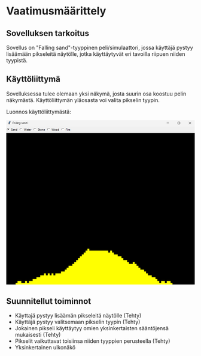 # Vaatimusmäärittely

## Sovelluksen tarkoitus

Sovellus on "Falling sand"-tyyppinen peli/simulaattori, jossa käyttäjä pystyy lisäämään pikseleitä näytölle, jotka käyttäytyvät eri tavoilla riipuen niiden tyypistä.

## Käyttöliittymä

Sovelluksessa tulee olemaan yksi näkymä, josta suurin osa koostuu pelin näkymästä. Käyttöliittymän yläosasta voi valita pikselin tyypin.

Luonnos käyttöliittymästä:

![](./kuvat/luonnos.png)

## Suunnitellut toiminnot

- Käyttajä pystyy lisäämän pikseleitä näytölle (Tehty)
- Käyttäjä pystyy valitsemaan pikselin tyypin (Tehty)
- Jokainen pikseli käyttäytyy omien yksinkertaisten sääntöjensä mukaisesti (Tehty)
- Pikselit vaikuttavat toisiinsa niiden tyyppien perusteella (Tehty)
- Yksinkertainen ulkonäkö





